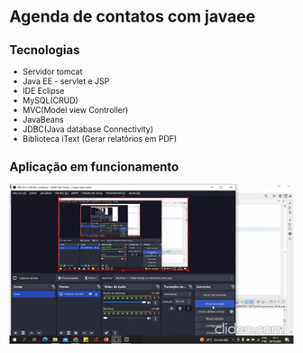 # Agenda de contatos com javaee
## Tecnologias
- Servidor tomcat
- Java EE - servlet e JSP
- IDE Eclipse
- MySQL(CRUD)
- MVC(Model view Controller)
- JavaBeans
- JDBC(Java database Connectivity)
- Biblioteca iText (Gerar relatórios em PDF)
## Aplicação em funcionamento
![Agenda](https://github.com/DaniloSann/javaee/blob/main/agenda.gif)
